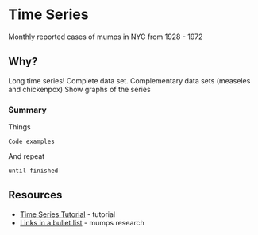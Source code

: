 # Time Series

Monthly reported cases of mumps in NYC from 1928 - 1972

## Why?

Long time series! Complete data set. Complementary data sets (measeles and chickenpox)
Show graphs of the series

### Summary

Things

```
Code examples
```

And repeat

```
until finished
```

## Resources

* [Time Series Tutorial](https://github.com/Yorko/mlcourse.ai/blob/master/jupyter_english/topic09_time_series/topic9_part1_time_series_python.ipynb) - tutorial
* [Links in a bullet list](https://maven.apache.org/) - mumps research


